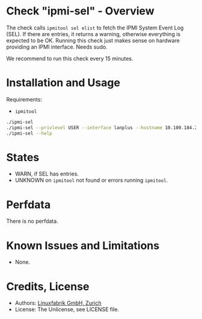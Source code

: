 # Check "ipmi-sel" - Overview

The check calls `ipmitool sel elist` to fetch the IPMI System Event Log (SEL). If there are entries, it returns a warning, otherwise everything is expected to be OK. Running this check just makes sense on hardware providing an IPMI interface. Needs sudo.

We recommend to run this check every 15 minutes.


# Installation and Usage

Requirements:
* `ipmitool`

```bash
./ipmi-sel
./ipmi-sel --privlevel USER --interface lanplus --hostname 10.100.184.29 --username 'user' --password 'pa$$word'
./ipmi-sel --help
```


# States

* WARN, if SEL has entries.
* UNKNOWN on `ipmitool` not found or errors running `ipmitool`.


# Perfdata

There is no perfdata.


# Known Issues and Limitations

* None.


# Credits, License

* Authors: [Linuxfabrik GmbH, Zurich](https://www.linuxfabrik.ch)
* License: The Unlicense, see LICENSE file.